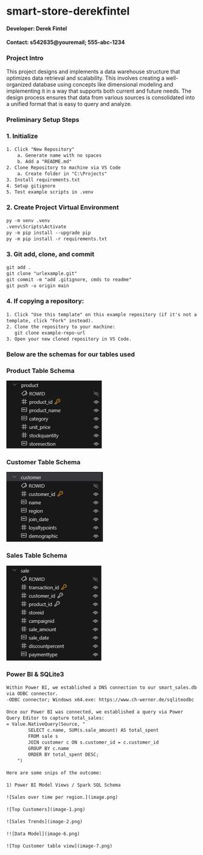 # smart-store-derekfintel
#### Developer: Derek Fintel
#### Contact: s542635@youremail; 555-abc-1234

### Project Intro
This project designs and implements a data warehouse structure that optimizes data retrieval and scalability. This involves creating a well-organized database using concepts like dimensional modeling and implementing it in a way that supports both current and future needs. The design process ensures that data from various sources is consolidated into a unified format that is easy to query and analyze.

### Preliminary Setup Steps
### 1. Initialize
```
1. Click "New Repository"
    a. Generate name with no spaces
    b. Add a "README.md"
2. Clone Repository to machine via VS Code
    a. Create folder in "C:\Projects"
3. Install requirements.txt
4. Setup gitignore
5. Test example scripts in .venv
```
### 2. Create Project Virtual Environment
```
py -m venv .venv
.venv\Scripts\Activate
py -m pip install --upgrade pip 
py -m pip install -r requirements.txt
```
### 3. Git add, clone, and commit
```
git add .
git clone "urlexample.git"
git commit -m "add .gitignore, cmds to readme"
git push -u origin main
```
### 4. If copying a repository:
```
1. Click "Use this template" on this example repository (if it's not a template, click "Fork" instead).
2. Clone the repository to your machine:
   git clone example-repo-url
3. Open your new cloned repository in VS Code.
```
### Below are the schemas for our tables used
### Product Table Schema
![Product](image-4.png)

### Customer Table Schema
![Customer](image-3.png)

### Sales Table Schema
![Sales](image-5.png)

### Power BI & SQLite3 
```
Within Power BI, we established a DNS connection to our smart_sales.db via ODBC connector.
-ODBC connector; Windows x64.exe: https://www.ch-werner.de/sqliteodbc

Once our Power BI was connected, we established a query via Power Query Editor to capture total_sales:
= Value.NativeQuery(Source, "
        SELECT c.name, SUM(s.sale_amount) AS total_spent
        FROM sale s
        JOIN customer c ON s.customer_id = c.customer_id
        GROUP BY c.name
        ORDER BY total_spent DESC;
    ")

Here are some snips of the outcome:

1) Power BI Model Views / Spark SQL Schema

![Sales over time per region.](image.png)

![Top Customers](image-1.png)

![Sales Trends](image-2.png)

!![Data Model](image-6.png)

![Top Customer table view](image-7.png)